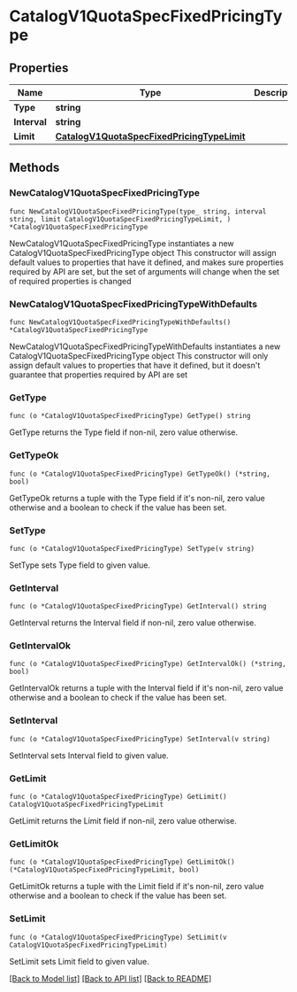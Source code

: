 # CatalogV1QuotaSpecFixedPricingType

## Properties

Name | Type | Description | Notes
------------ | ------------- | ------------- | -------------
**Type** | **string** |  | 
**Interval** | **string** |  | 
**Limit** | [**CatalogV1QuotaSpecFixedPricingTypeLimit**](CatalogV1QuotaSpecFixedPricingTypeLimit.md) |  | 

## Methods

### NewCatalogV1QuotaSpecFixedPricingType

`func NewCatalogV1QuotaSpecFixedPricingType(type_ string, interval string, limit CatalogV1QuotaSpecFixedPricingTypeLimit, ) *CatalogV1QuotaSpecFixedPricingType`

NewCatalogV1QuotaSpecFixedPricingType instantiates a new CatalogV1QuotaSpecFixedPricingType object
This constructor will assign default values to properties that have it defined,
and makes sure properties required by API are set, but the set of arguments
will change when the set of required properties is changed

### NewCatalogV1QuotaSpecFixedPricingTypeWithDefaults

`func NewCatalogV1QuotaSpecFixedPricingTypeWithDefaults() *CatalogV1QuotaSpecFixedPricingType`

NewCatalogV1QuotaSpecFixedPricingTypeWithDefaults instantiates a new CatalogV1QuotaSpecFixedPricingType object
This constructor will only assign default values to properties that have it defined,
but it doesn't guarantee that properties required by API are set

### GetType

`func (o *CatalogV1QuotaSpecFixedPricingType) GetType() string`

GetType returns the Type field if non-nil, zero value otherwise.

### GetTypeOk

`func (o *CatalogV1QuotaSpecFixedPricingType) GetTypeOk() (*string, bool)`

GetTypeOk returns a tuple with the Type field if it's non-nil, zero value otherwise
and a boolean to check if the value has been set.

### SetType

`func (o *CatalogV1QuotaSpecFixedPricingType) SetType(v string)`

SetType sets Type field to given value.


### GetInterval

`func (o *CatalogV1QuotaSpecFixedPricingType) GetInterval() string`

GetInterval returns the Interval field if non-nil, zero value otherwise.

### GetIntervalOk

`func (o *CatalogV1QuotaSpecFixedPricingType) GetIntervalOk() (*string, bool)`

GetIntervalOk returns a tuple with the Interval field if it's non-nil, zero value otherwise
and a boolean to check if the value has been set.

### SetInterval

`func (o *CatalogV1QuotaSpecFixedPricingType) SetInterval(v string)`

SetInterval sets Interval field to given value.


### GetLimit

`func (o *CatalogV1QuotaSpecFixedPricingType) GetLimit() CatalogV1QuotaSpecFixedPricingTypeLimit`

GetLimit returns the Limit field if non-nil, zero value otherwise.

### GetLimitOk

`func (o *CatalogV1QuotaSpecFixedPricingType) GetLimitOk() (*CatalogV1QuotaSpecFixedPricingTypeLimit, bool)`

GetLimitOk returns a tuple with the Limit field if it's non-nil, zero value otherwise
and a boolean to check if the value has been set.

### SetLimit

`func (o *CatalogV1QuotaSpecFixedPricingType) SetLimit(v CatalogV1QuotaSpecFixedPricingTypeLimit)`

SetLimit sets Limit field to given value.



[[Back to Model list]](../README.md#documentation-for-models) [[Back to API list]](../README.md#documentation-for-api-endpoints) [[Back to README]](../README.md)


